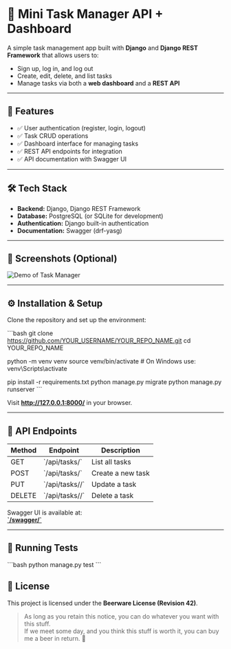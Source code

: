 # 📝 Mini Task Manager API + Dashboard

A simple task management app built with **Django** and **Django REST Framework** that allows users to:

- Sign up, log in, and log out
- Create, edit, delete, and list tasks
- Manage tasks via both a **web dashboard** and a **REST API**

---

## 🚀 Features

- ✅ User authentication (register, login, logout)
- ✅ Task CRUD operations
- ✅ Dashboard interface for managing tasks
- ✅ REST API endpoints for integration
- ✅ API documentation with Swagger UI

---

## 🛠️ Tech Stack

- **Backend:** Django, Django REST Framework  
- **Database:** PostgreSQL (or SQLite for development)  
- **Authentication:** Django built-in authentication  
- **Documentation:** Swagger (drf-yasg)  

---

## 📸 Screenshots (Optional)

![Demo of Task Manager](assets/demo.gif)

---

## ⚙️ Installation & Setup

Clone the repository and set up the environment:

\`\`\`bash
git clone https://github.com/YOUR_USERNAME/YOUR_REPO_NAME.git
cd YOUR_REPO_NAME

python -m venv venv
source venv/bin/activate  # On Windows use: venv\Scripts\activate

pip install -r requirements.txt
python manage.py migrate
python manage.py runserver
\`\`\`

Visit **http://127.0.0.1:8000/** in your browser.

---

## 📡 API Endpoints

| Method | Endpoint           | Description           |
|-------|------------------|---------------------|
| GET   | \`/api/tasks/\`    | List all tasks      |
| POST  | \`/api/tasks/\`    | Create a new task   |
| PUT   | \`/api/tasks/<id>/\` | Update a task      |
| DELETE| \`/api/tasks/<id>/\` | Delete a task      |

Swagger UI is available at:  
**[\`/swagger/\`](http://127.0.0.1:8000/swagger/)**

---

## 🧪 Running Tests

\`\`\`bash
python manage.py test
\`\`\`


## 🍺 License

This project is licensed under the **Beerware License (Revision 42)**.

> As long as you retain this notice, you can do whatever you want with this stuff.  
> If we meet some day, and you think this stuff is worth it, you can buy me a beer in return. 🍺

